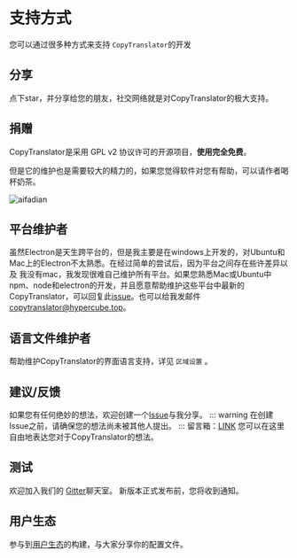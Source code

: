 # 支持方式

您可以通过很多种方式来支持 `CopyTranslator`的开发

## 分享

点下star，并分享给您的朋友，社交网络就是对CopyTranslator的极大支持。

## 捐赠

CopyTranslator是采用 GPL v2 协议许可的开源项目，**使用完全免费**。

但是它的维护也是需要较大的精力的，如果您觉得软件对您有帮助，可以请作者喝杯奶茶。

   ![aifadian](https://s2.ax1x.com/2019/03/05/kjASMV.png)


## 平台维护者

   虽然Electron是天生跨平台的，但是我主要是在windows上开发的，对Ubuntu和Mac上的Electron不太熟悉。在经过简单的尝试后，因为平台之间存在些许差异以及 我没有mac，我发现很难自己维护所有平台。如果您熟悉Mac或Ubuntu中npm、node和electron的开发，并且愿意帮助维护这些平台中最新的CopyTranslator，可以回复此[issue](https://github.com/CopyTranslator/CopyTranslator/issues/48)。也可以给我发邮件[copytranslator@hypercube.top](mailto:copytranslator@hypercube.top)。
## 语言文件维护者

   帮助维护CopyTranslator的界面语言支持，详见 `区域设置` 。

## 建议/反馈

   如果您有任何绝妙的想法，欢迎创建一个[Issue](https://github.com/elliottzheng/CopyTranslator/issues)与我分享。
   ::: warning
   在创建Issue之前，请确保您的想法尚未被其他人提出。
   :::
   留言箱：[LINK](https://docs.qq.com/form/fill/DTmFmS1lMS3daZ0JB?_w_tencentdocx_form=1) 您可以在这里自由地表达您对于CopyTranslator的想法。

## 测试

   欢迎加入我们的 [Gitter](https://gitter.im/CopyTranslator/Lobby?utm_source=share-link&utm_medium=link&utm_campaign=share-link)聊天室。 新版本正式发布前，您将收到通知。
## 用户生态
   参与到[用户生态](/userland)的构建，与大家分享你的配置文件。



